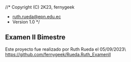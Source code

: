 //*  Copyright (C) 2K23, fernygeek
 *  ruth.rueda@epn.edu.ec
 *  Version 1.0
 */

## Examen II Bimestre

Este proyecto fue realizado por Ruth Rueda el 05/09/2023\\
https://github.com/fernygeek/Rueda.Ruth_ExamenII